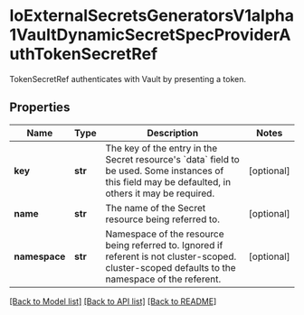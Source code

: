 # IoExternalSecretsGeneratorsV1alpha1VaultDynamicSecretSpecProviderAuthTokenSecretRef

TokenSecretRef authenticates with Vault by presenting a token.
## Properties
Name | Type | Description | Notes
------------ | ------------- | ------------- | -------------
**key** | **str** | The key of the entry in the Secret resource&#39;s &#x60;data&#x60; field to be used. Some instances of this field may be defaulted, in others it may be required. | [optional] 
**name** | **str** | The name of the Secret resource being referred to. | [optional] 
**namespace** | **str** | Namespace of the resource being referred to. Ignored if referent is not cluster-scoped. cluster-scoped defaults to the namespace of the referent. | [optional] 

[[Back to Model list]](../README.md#documentation-for-models) [[Back to API list]](../README.md#documentation-for-api-endpoints) [[Back to README]](../README.md)


